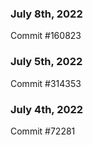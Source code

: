 ### July 8th, 2022

Commit #160823

### July 5th, 2022

Commit #314353


### July 4th, 2022

Commit #72281
